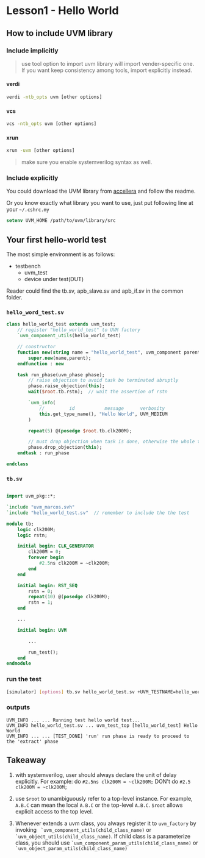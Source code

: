 # Lesson1 - Hello World

## How to include UVM library

### Include implicitly

> use tool option to import uvm library will import vender-specific one.
> If you want keep consistency among tools, import explicitly instead.

#### verdi

```bash
verdi -ntb_opts uvm [other options]
```

#### vcs

```bash
vcs -ntb_opts uvm [other options]
```

#### xrun

```bash
xrun -uvm [other options]
```

> make sure you enable systemverilog syntax as well.

### Include explicitly

You could download the UVM library from [accellera](https://www.accellera.org/downloads/standards/uvm) and follow the readme.

Or you know exactly what library you want to use, just put following line at your `~/.cshrc.my`

```Tcsh
setenv UVM_HOME /path/to/uvm/library/src
```

## Your first hello-world test

The most simple environment is as follows:

- testbench
  - uvm_test
  - device under test(DUT)

Reader could find the tb.sv, apb_slave.sv and apb_if.sv in the common folder.

### `hello_word_test.sv`

```systemverilog
class hello_world_test extends uvm_test;
    // register "hello_world_test" to UVM factory
    `uvm_component_utils(hello_world_test)

    // constructor
    function new(string name = "hello_world_test", uvm_component parent=null);
        super.new(name,parent);
    endfunction : new

    task run_phase(uvm_phase phase);
        // raise objection to avoid task be terminated abruptly
        phase.raise_objection(this);
        wait($root.tb.rstn);  // wait the assertion of rstn

        `uvm_info(
            //         id           message      verbosity
            this.get_type_name(), "Hello World", UVM_MEDIUM
        )

        repeat(5) @(posedge $root.tb.clk200M);

        // must drop objection when task is done, otherwise the whole test will not be terminated
        phase.drop_objection(this);  
    endtask : run_phase

endclass
```

### `tb.sv`

```systemverilog

import uvm_pkg::*;

`include "uvm_marcos.svh"
`include "hello_world_test.sv"  // remember to include the the test

module tb;
    logic clk200M;
    logic rstn;

    initial begin: CLK_GENERATOR
        clk200M = 0;
        forever begin
            #2.5ns clk200M = ~clk200M;
        end
    end

    initial begin: RST_SEQ
        rstn = 0;   
        repeat(10) @(posedge clk200M);
        rstn = 1;
    end

    ...

    initial begin: UVM

        ...

        run_test();
    end
endmodule
```

### **run the test**

```bash
[simulator] [options] tb.sv hello_world_test.sv +UVM_TESTNAME=hello_world_test
```

### **outputs**

```text
UVM_INFO ... ... Running test hello world test...
UVM_INFO hello_world_test.sv ... uvm_test_top [hello_world_test] Hello World
UVM_INFO ... ... [TEST_DONE] 'run' run phase is ready to proceed to the 'extract' phase
```

## Takeaway

1. with systemverilog, user should always declare the unit of delay explicitly. For example: do `#2.5ns clk200M = ~clk200M;` DON't do `#2.5 clk200M = ~clk200M;`

2. use `$root` to unambiguously refer to a top-level instance. For example, `A.B.C` can mean the local `A.B.C` or the top-level `A.B.C`. `$root` allows explicit access to the top level.

3. Whenever extends a uvm class, you always register it to `uvm_factory` by invoking `` `uvm_component_utils(child_class_name)`` or `` `uvm_object_utils(child_class_name)``. If child class is a parameterize class, you should use `` `uvm_component_param_utils(child_class_name) `` or `` `uvm_object_param_utils(child_class_name)``
